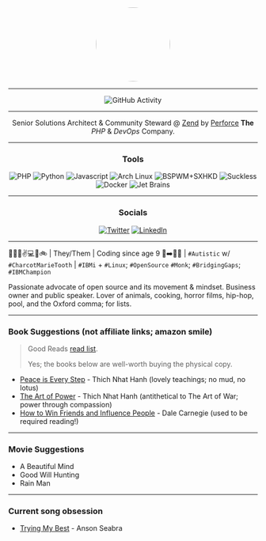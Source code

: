 <div id="header" align="center">
    <img src="https://avatars.githubusercontent.com/u/5510679?v=4" width="150" height="150" style="border-radius: 50%;">
</div>

-----

<div align="center">
    <img src="https://github-readme-stats.vercel.app/api?username=jbh&show_icons=true&theme=dark" alt="GitHub Activity">
</div>

-----

<div align="center">
    Senior Solutions Architect & Community Steward @ <a href="https://zend.com/">Zend</a>
    by <a href="https://perforce.com/">Perforce</a> <strong>The</strong> <em>PHP</em> & <em>DevOps</em> Company.
</div>

-----

<div align="center">
    <h3>Tools</h3>
    <img src="https://img.shields.io/badge/PHP-0b626b?logo=php&logoColor=white&style=for-the-badge" alt="PHP">
    <img src="https://img.shields.io/badge/Python-0b626b?logo=python&logoColor=white&style=for-the-badge" alt="Python">
    <img src="https://img.shields.io/badge/Javascript-0b626b?logo=javascript&logoColor=white&style=for-the-badge" alt="Javascript">
    <img src="https://img.shields.io/badge/Arch%20Linux-0b626b?logo=archlinux&logoColor=white&style=for-the-badge" alt="Arch Linux">
    <img src="https://img.shields.io/badge/BSPWM+SXHKD-0b626b?logo=github&logoColor=white&style=for-the-badge" alt="BSPWM+SXHKD">
    <img src="https://img.shields.io/badge/Suckless%20Tools-0b626b?logo=suckless&logoColor=white&style=for-the-badge" alt="Suckless">
    <img src="https://img.shields.io/badge/Docker-0b626b?logo=docker&logoColor=white&style=for-the-badge" alt="Docker">
    <img src="https://img.shields.io/badge/Jet%20Brains-0b626b?logo=jetbrains&logoColor=white&style=for-the-badge" alt="Jet Brains">
</div>

-----

<div align="center">
    <h3>Socials</h3>
    <a href="https://twitter.com/tweetjbh"><img src="https://img.shields.io/badge/Twitter-0b626b?logo=twitter&logoColor=white&style=for-the-badge" alt="Twitter"></a>
    <a href="https://www.linkedin.com/in/jbhall"><img src="https://img.shields.io/badge/LinkedIn-0b626b?logo=linkedin&logoColor=white&style=for-the-badge" alt="LinkedIn"></a>
</div>

-----

💍😇🙏✌💻🎱🚲 | They/Them | Coding since age 9 👶➡️👨‍💻 | `#Autistic` w/ `#CharcotMarieTooth`
| `#IBMi` + `#Linux`; `#OpenSource` `#Monk`; `#BridgingGaps`; `#IBMChampion`

Passionate advocate of open source and its movement & mindset. Business owner and public speaker.
Lover of animals, cooking, horror films, hip-hop, pool, and the Oxford
comma; for lists.

-----

### Book Suggestions (not affiliate links; amazon smile)

> Good Reads [read list](https://www.goodreads.com/review/list/91375999-joshua?ref=nav_mybooks&shelf=read).
> 
> Yes; the books below are well-worth buying the physical copy.


- [Peace is Every Step](https://smile.amazon.com/Peace-Every-Step-Mindfulness-Everyday/dp/0553351397/) - Thich Nhat Hanh (lovely teachings; no mud, no lotus)
- [The Art of Power](https://smile.amazon.com/Art-Power-Thich-Nhat-Hanh/dp/0061242365/) - Thich Nhat Hanh (antithetical to The Art of War; power through compassion)
- [How to Win Friends and Influence People](https://smile.amazon.com/How-Win-Friends-Influence-People/dp/0671027034/) - Dale Carnegie (used to be required reading!)

-----

### Movie Suggestions

- A Beautiful Mind
- Good Will Hunting
- Rain Man

-----

### Current song obsession

- [Trying My Best](https://www.youtube.com/watch?v=6jJD_bXymR0) - Anson Seabra
